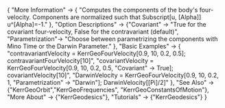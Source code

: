 {
  "More Information" -> {
    "Computes the components of the body's four-velocity. Components are normalized such that Subscript[u, \[Alpha]] u^\[Alpha]=-1."
    },
    "Option Descriptions" -> 
  	  {"Covariant" -> "True for the covariant four-velocity, False for the contravariant (default)",
	   "Parametrization"-> "Choose between parametrizing the components with Mino Time or the Darwin Parameter."
    },
  "Basic Examples" -> {
    "contravariantVelocity = KerrGeoFourVelocity[0.9, 10, 0.2, 0.5]; contravariantFourVelocity[10]",
    "covariantVelocity = KerrGeoFourVelocity[0.9, 10, 0.2, 0.5, \"Covariant\" -> True]; covariantVelocity[10]",
	"DarwinVelocity =  KerrGeoFourVelocity[0.9, 10, 0.2, 1, \"Parametrization\" -> \"Darwin\"]; DarwinVelocity[\[Pi]/2]"
  },
  "See Also" -> {"KerrGeoOrbit","KerrGeoFrequencies", "KerrGeoConstantsOfMotion"},
  "More About" -> {"KerrGeodesics"},
  "Tutorials" -> {"KerrGeodesics"}
}